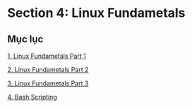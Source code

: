 # Section 4: Linux Fundametals

## Mục lục

[1. Linux Fundametals Part 1](./1_Linux_Fundamentals_Part_1.md)

[2. Linux Fundametals Part 2](./2_Linux_Fundamentals_Part_2.md)

[3. Linux Fundametals Part 3](./3_Linux_Fundamentals_Part_3.md)

[4. Bash Scripting](./4_Bash_Scripting.md)

